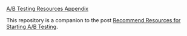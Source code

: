 [A/B Testing Resources Appendix](https://github.com/ewharton/ab-testing-resources)

This repository is a companion to the post [Recommend Resources for Starting A/B Testing](https://eddiewharton.com/2023/04/19/recommend-resources-for-starting-a-b-testing/).